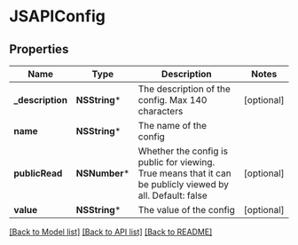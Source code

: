 # JSAPIConfig

## Properties
Name | Type | Description | Notes
------------ | ------------- | ------------- | -------------
**_description** | **NSString*** | The description of the config.  Max 140 characters | [optional] 
**name** | **NSString*** | The name of the config | 
**publicRead** | **NSNumber*** | Whether the config is public for viewing. True means that it can be publicly viewed by all. Default: false | [optional] 
**value** | **NSString*** | The value of the config | [optional] 

[[Back to Model list]](../README.md#documentation-for-models) [[Back to API list]](../README.md#documentation-for-api-endpoints) [[Back to README]](../README.md)


